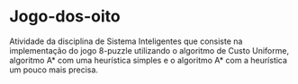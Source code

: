 # Jogo-dos-oito
Atividade da disciplina de Sistema Inteligentes que consiste na implementação do jogo 8-puzzle utilizando o algoritmo de Custo Uniforme,  algoritmo A* com uma heurística simples  e o algoritmo A* com a heurística um pouco mais precisa.
